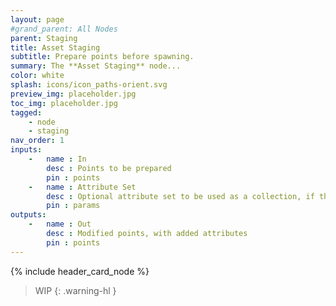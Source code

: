 ```yaml
---
layout: page
#grand_parent: All Nodes
parent: Staging
title: Asset Staging
subtitle: Prepare points before spawning.
summary: The **Asset Staging** node...
color: white
splash: icons/icon_paths-orient.svg
preview_img: placeholder.jpg
toc_img: placeholder.jpg
tagged: 
    - node
    - staging
nav_order: 1
inputs:
    -   name : In
        desc : Points to be prepared
        pin : points
    -   name : Attribute Set
        desc : Optional attribute set to be used as a collection, if the node is set-up that way.
        pin : params
outputs:
    -   name : Out
        desc : Modified points, with added attributes
        pin : points
---
```


{% include header_card_node %}

> WIP
{: .warning-hl }
